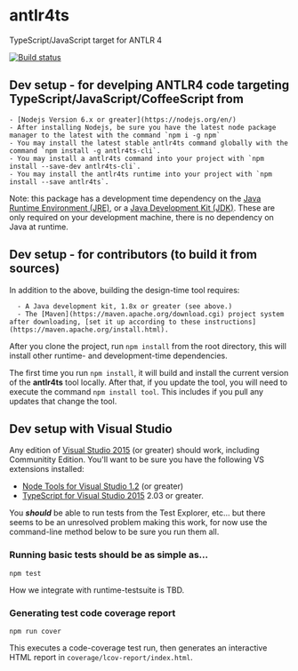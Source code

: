 # antlr4ts

TypeScript/JavaScript target for ANTLR 4

[![Build status](https://ci.appveyor.com/api/projects/status/d4gpmnrkfo3tb2t1/branch/master?svg=true)](https://ci.appveyor.com/project/sharwell/antlr4ts/branch/master)


## Dev setup - for develping ANTLR4 code targeting TypeScript/JavaScript/CoffeeScript from 
    - [Nodejs Version 6.x or greater](https://nodejs.org/en/)
    - After installing Nodejs, be sure you have the latest node package manager to the latest with the command `npm i -g npm`
    - You may install the latest stable antlr4ts command globally with the command `npm install -g antlr4ts-cli`.
    - You may install a antlr4ts command into your project with `npm install --save-dev antlr4ts-cli`.   
    - You may install the antlr4ts runtime into your project with `npm install --save antlr4ts`.  

Note: this package has a development time dependency on the [Java Runtime Environment (JRE)](https://java.com/en/download/), or a [Java Development Kit (JDK)](http://www.oracle.com/technetwork/java/javase/downloads/index.html).   These are only required on your development machine, there is no dependency on Java at runtime. 

## Dev setup - for contributors (to build it from sources)

In addition to the above, building the design-time tool requires:

      - A Java development kit, 1.8x or greater (see above.)  
      - The [Maven](https://maven.apache.org/download.cgi) project system after downloading, [set it up according to these instructions](https://maven.apache.org/install.html). 

After you clone the project, run `npm install` from the root directory, this will install other runtime- and development-time dependencies.  

The first time you run `npm install`, it will build and install the current version of the **antlr4ts** tool locally.   After that, if you update the tool, you will need to execute the command `npm install tool`.   This includes if you pull any updates that change the tool. 

## Dev setup with Visual Studio
Any edition of [Visual Studio 2015](https://www.visualstudio.com/vs/) (or greater) should work, including Communitity Edition.
You'll want to be sure you have the following VS extensions installed:
- [Node Tools for Visual Studio 1.2](https://www.visualstudio.com/vs/node-js/) (or greater)
- [TypeScript for Visual Studio 2015](https://www.microsoft.com/en-us/download/details.aspx?id=48593) 2.03 or greater.

You ***should*** be able to run tests from the Test Explorer, etc... but there seems to be an unresolved problem making this work, for now use the command-line method below to be sure you run them all.


### Running basic tests should be as simple as...
```
npm test
```
How we integrate with runtime-testsuite is TBD.

### Generating test code coverage report
```
npm run cover 
```
This executes a code-coverage test run, then generates an interactive HTML report in `coverage/lcov-report/index.html`.
